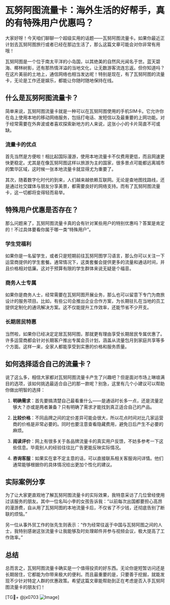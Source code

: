 # 瓦努阿图流量卡：海外生活的好帮手，真的有特殊用户优惠吗？

大家好呀！今天咱们聊聊一个超级实用的话题——瓦努阿图流量卡。如果你最近正计划去瓦努阿图旅行或者已经在那边生活了，那么这篇文章可能会对你非常有用哦！

瓦努阿图是一个位于南太平洋的小岛国，以其绝美的自然风光闻名于世。蓝天碧海、椰林树影，还有那热情洋溢的当地文化，让无数游客流连忘返。但你知道吗？在这片美丽的土地上，通信网络也相当发达呢！特别是现在，有了瓦努阿图的流量卡，无论是工作还是娱乐，都能让你随时随地保持在线。

## 什么是瓦努阿图流量卡？

简单来说，瓦努阿图流量卡就是一种可以在瓦努阿图使用的手机SIM卡。它允许你在岛上使用本地的移动网络服务，包括打电话、发短信以及最重要的上网功能。对于经常需要在外奔波或者喜欢探索新地方的人来说，这张小小的卡片简直不可或缺。

### 流量卡的优点

首先当然是方便啦！相比起国际漫游，使用本地流量卡不仅费用更低，而且网速更快更稳定。尤其是在像瓦努阿图这样以旅游为主的国家，很多景点可能都远离城市的繁华区域，这时候一张本地流量卡就显得尤为重要了。

其次，随着数字化时代的到来，人们越来越依赖互联网。无论是查地图找路线，还是通过社交媒体与朋友分享美景，都需要良好的网络支持。而有了瓦努阿图流量卡，这一切都将变得轻而易举。

## 特殊用户优惠是否存在？

那么问题来了，瓦努阿图流量卡真的会有针对某些用户的特别优惠吗？答案是肯定的！不过具体要看你属于哪一类“特殊用户”。

### 学生党福利

如果你是一名留学生，或者只是短期前往瓦努阿图学习语言，那么你可以关注一下运营商提供的学生套餐。通常情况下，这类套餐会提供更多的流量和通话时间，并且价格相对低廉。这对于预算有限的学生群体来说无疑是个福音。

### 商务人士专属

如果你是商务人士，经常需要在瓦努阿图开展业务，那么也可以留意下专门为商旅设计的服务项目。比如，有些公司会推出企业合作方案，为长期驻扎在当地的员工提供定制化的通讯解决方案。这不仅能提升工作效率，还能节省不少开支。

### 长期居民特惠

当然啦，如果你已经决定定居瓦努阿图，那就更有理由享受长期居民专属优惠了。许多运营商都会针对长期客户推出专属会员计划，涵盖从流量包月到家庭共享等多个方面。这样一来，全家人都能享受到实惠的价格和服务质量。

## 如何选择适合自己的流量卡？

说了这么多，相信大家都对瓦努阿图流量卡产生了兴趣吧？但是面对市场上琳琅满目的选项，该如何挑选最适合自己的那一款呢？别急，这里有几个小建议可以帮助你做出明智的选择：

1. **明确需求**：首先要搞清楚自己最看重什么——是通话时长多一点，还是流量足够大？亦或是两者兼备？只有明确了需求才能找到真正适合自己的产品。
   
2. **比较价格**：不同品牌之间的定价差异可能会很大，所以花点时间对比几家运营商的价格是非常必要的。同时也要注意查看隐藏费用，避免日后产生不必要的麻烦。
   
3. **阅读评价**：网上有很多关于各品牌流量卡的真实用户反馈，不妨多参考一下这些信息。毕竟别人的经验往往比广告更能反映实际情况。
   
4. **咨询客服**：如果实在拿不定主意的话，可以直接联系相关客服询问详情。他们通常能够根据你的具体情况给出更加个性化的建议。

## 实际案例分享

为了让大家更直观地了解瓦努阿图流量卡的实际效果，我特意采访了几位曾经使用过该服务的朋友。其中一位名叫小李的女孩告诉我：“以前每次出国都要担心高昂的漫游费，自从用了瓦努阿图的本地流量卡后，不仅省了不少钱，还彻底告别了断联的烦恼。”

另一位从事外贸工作的张先生则表示：“作为经常往返于中国与瓦努阿图之间的人士，我特别感谢这张流量卡让我能够及时处理邮件并参与视频会议，极大提高了工作效率。”

## 总结

总而言之，瓦努阿图流量卡确实是一个值得投资的好东西。无论你是短暂访问还是长期居住，它都能为你带来极大的便利。而且最重要的是，只要善于挖掘，就能发现不少针对特定人群的优惠政策。希望这篇文章能帮助到正在考虑是否入手瓦努阿图流量卡的朋友们！

[TG💪+ @jx0703 ![Image](https://github.com/user-attachments/assets/dbca1d08-cadb-493c-b0ec-ad6f7a83f270)]